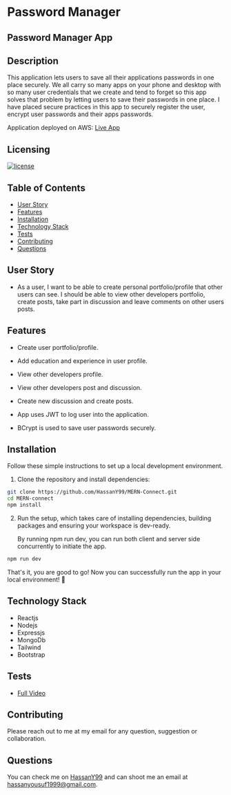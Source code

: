 # Password Manager 

## Password Manager App

  ## Description

  This application lets users to save all their applications passwords in one place securely. We all carry so many apps on your phone and desktop with so many user credentials that we create and tend to forget so this app solves that problem by letting users to save their passwords in one place. I have placed secure practices in this app to securely register the user, encrypt user passwords and their apps passwords.
  
  Application deployed on AWS: [Live App](http://ngpasswordmanager.s3-website.us-east-2.amazonaws.com/)

  ## Licensing

  [![license](https://img.shields.io/badge/license-MIT-blue)](https://shields.io)

  ## Table of Contents
  - [User Story](#user-story)
  - [Features](#features)
  - [Installation](#installation)
  - [Technology Stack](#technology-stack)
  - [Tests](#tests)
  - [Contributing](#contributing)
  - [Questions](#questions)

  ## User Story

* As a user, I want to be able to create personal portfolio/profile that other users can see. I should be able to view other developers portfolio, create posts, take part in discussion and leave comments on other users posts.

## Features

  * Create user portfolio/profile.

  * Add education and experience in user profile.

  * View other developers profile.

  * View other developers post and discussion.

  * Create new discussion and create posts.

  * App uses JWT to log user into the application.

  * BCrypt is used to save user passwords securely.

  ## Installation

  Follow these simple instructions to set up a local development environment.

1. Clone the repository and install dependencies:

  ```bash
  git clone https://github.com/HassanY99/MERN-Connect.git
  cd MERN-connect
  npm install
  ```

2. Run the setup, which takes care of installing dependencies, building packages and ensuring your workspace is dev-ready.

    By running npm run dev, you can run both client and server side concurrently to initiate the app.

  ```bash
  npm run dev
  ```

That's it, you are good to go! Now you can successfully run the app in your local environment! 👾

 ## Technology Stack

  - Reactjs
  - Nodejs
  - Expressjs
  - MongoDb
  - Tailwind
  - Bootstrap
  
  ## Tests

  - [Full Video](https://drive.google.com/file/d/1Ys2LGScf0zBTgnlRZZwn5Dw164LzmTkQ/view)
  

  ## Contributing

  Please reach out to me at my email for any question, suggestion or collaboration.

  ## Questions

  You can check me on [HassanY99](https://github.com/HassanY99) and can shoot me an email at hassanyousuf1999@gmail.com.
